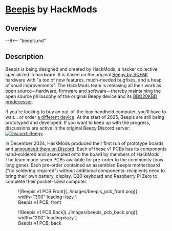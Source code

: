 # [Beepis](beepis.md) by HackMods

## Overview

--8<-- "beepis.md"

## Description

Beepis is being designed and created by HackMods, a hacker collective specialized in hardware. It is based on the original [Beepy by SQFMI](../inactive-projects/beepy.md) hardware with "a ton of new features, much-needed bugfixes, and a heap of small improvements". The HackMods team is releasing all their work as open source—hardware, firmware and software—thereby maintaining the open source philosophy of the original Beepy device and its [BBQ20KBD predecessor](../inactive-projects/bbq20kbd.md).

If you're looking to buy an out-of-the-box handheld computer, you'll have to wait... or order [a different device](index.md). At the start of 2025, Beepis are still being prototyped and developed. If you want to keep up with the progress, discussions are active in the original Beepy Discord server: [![Discord: Beepy](https://img.shields.io/badge/Discord-Beepy-null?logo=discord&logoColor=FFFFFF&labelColor=5865F2&color=555555)](https://discord.gg/QERrSferdF)

In December 2024, HackMods produced their first run of prototype boards and [announced them on Discord](https://discord.com/channels/1108020055318462606/1108020058619400194/1316539999289610331). Each of these v1 PCBs has its components hand-soldered and assembled onto the board by members of HackMods. The team made seven PCBs available for pre-order to the community (now long gone). Each pre-order contained an assembled Beepis motherboard ("no soldering required") without additional components: recipients need to bring their own battery, display, Q20 keyboard and Raspberry Pi Zero to complete their pocket-sized computer.

<div class="grid" markdown>

  <figure markdown="span">
    ![Beepis v1 PCB Front](../images/beepis_pcb_front.png){ width="300" loading=lazy }
    <figcaption>Beepis v1 PCB, front</figcaption>
  </figure>

  <figure markdown="span">
    ![Beepis v1 PCB Back](../images/beepis_pcb_back.png){ width="300" loading=lazy }
    <figcaption>Beepis v1 PCB, back</figcaption>
  </figure>

</div>
